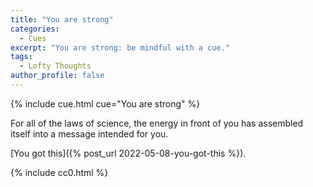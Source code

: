 ```yaml
---
title: "You are strong"
categories:
  - Cues
excerpt: "You are strong: be mindful with a cue."
tags:
  - Lofty Thoughts
author_profile: false
---
```


{% include cue.html cue="You are strong" %}

For all of the laws of science, the energy in front of you has assembled itself into a message intended for you.

[You got this]({% post_url 2022-05-08-you-got-this %}).

{% include cc0.html %}